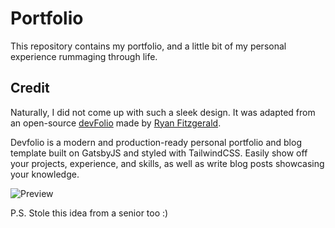 # Portfolio
This repository contains my portfolio, and a little bit of my personal experience rummaging through life.

## Credit
Naturally, I did not come up with such a sleek design. It was adapted from an open-source [devFolio](https://github.com/RyanFitzgerald/devfolio) made by [Ryan Fitzgerald](https://github.com/RyanFitzgerald).

Devfolio is a modern and production-ready personal portfolio and blog template built on GatsbyJS and styled with TailwindCSS. Easily show off your projects, experience, and skills, as well as write blog posts showcasing your knowledge.

![Preview](https://user-images.githubusercontent.com/9112801/96329524-c8906600-101b-11eb-8fd8-4d45e7f0cd1b.jpg)

P.S. Stole this idea from a senior too :)